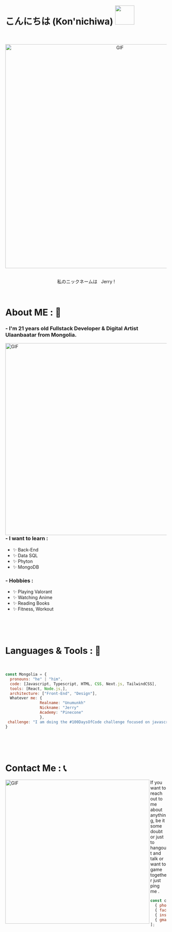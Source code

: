 <h1> こんにちは (Kon'nichiwa) <img  width="60" src="https://cdn3.emoji.gg/emojis/8480-narutohello.png"> </h1>

</br>
</br>

<div align="center">
<img hight="300" width="700" alt="GIF" src="https://github.com/Xx-Ashutosh-xX/Xx-Ashutosh-xX/blob/master/assets/208593.gif">
</div>

</br>
    <p align="center">私のニックネームは  &nbsp; Jerry !</p>
</div>

</br>



# About ME : 🎲

### - I'm 21 years  old Fullstack Developer & Digital Artist Ulaanbaatar from Mongolia.

<img hight="400" width="600" alt="GIF" align="right" src="https://github.com/Xx-Ashutosh-xX/Xx-Ashutosh-xX/blob/master/assets/1936.gif">

### - I want to learn :
- ✨ Back-End
- ✨ Data SQL
- ✨ Phyton
- ✨ MongoDB

### - Hobbies : 
- ✨ Playing Valorant
- ✨ Watching Anime
- ✨ Reading Books
- ✨ Fitness, Workout

</br>
</br>
</br>



# Languages & Tools : 🧩
</br>


```javascript
const Mongolia = {
  pronouns: "he" | "him",
  code: [Javascript, Typescript, HTML, CSS, Next.js, TailwindCSS],
  tools: [React, Node.js,],
  architecture: ["Front-End", "Design"],
  Whatever me: {
               Realname: "Unumunkh"
               Nickname: "Jerry"
               Academy: "Pinecone"
               },
 challenge: "I am doing the #100DaysOfCode challenge focused on javascript"
}
```

</br>
</br>
</br>



# Contact Me : 📞


<div display="flex" gap="30px">
    
<img hight="320" width="450" align="left" alt="GIF" src="https://media1.tenor.com/m/KHg26xfO5Q8AAAAd/anime-takagi-san.gif">

If you want to reach out to me about anything, be it some doubt or just to hangout and talk or want to game together just ping me .

```javascript
const contact = [
  { phone: "+976-91460080" },
  { facebook: "Uunu bn" },
  { instagram: "Uunu_bn" },
  { gmail: "innerdot559@gmail.com" },
];
```
</div>

